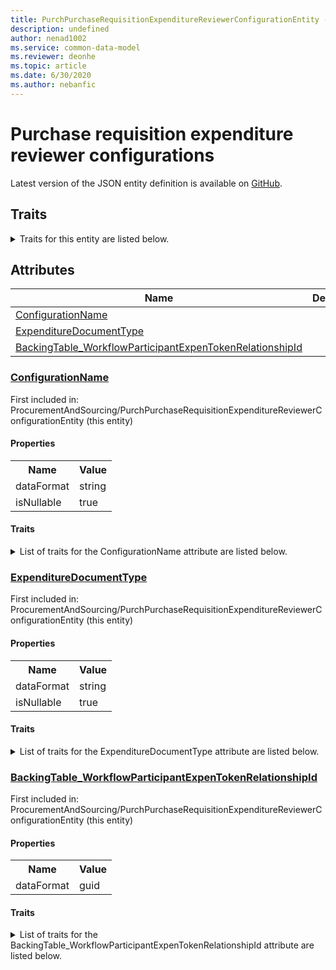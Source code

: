 ```yaml
---
title: PurchPurchaseRequisitionExpenditureReviewerConfigurationEntity - Common Data Model | Microsoft Docs
description: undefined
author: nenad1002
ms.service: common-data-model
ms.reviewer: deonhe
ms.topic: article
ms.date: 6/30/2020
ms.author: nebanfic
---
```


# Purchase requisition expenditure reviewer configurations

  
 Latest version of the JSON entity definition is available on <a href="https://github.com/Microsoft/CDM/tree/master/schemaDocuments/core/operationsCommon/Entities/SupplyChain/ProcurementAndSourcing/PurchPurchaseRequisitionExpenditureReviewerConfigurationEntity.cdm.json" target="_blank">GitHub</a>.  

## Traits

<details>
<summary>Traits for this entity are listed below.  
</summary>

**is.CDM.entityVersion**  
  <table><tr><th>Parameter</th><th>Value</th><th>Data type</th><th>Explanation</th></tr><tr><td>versionNumber</td><td>"1.0"</td><td>string</td><td>semantic version number of the entity</td></tr></table>

**is.application.releaseVersion**  
  <table><tr><th>Parameter</th><th>Value</th><th>Data type</th><th>Explanation</th></tr><tr><td>releaseVersion</td><td>"10.0.13.0"</td><td>string</td><td>semantic version number of the application introducing this entity</td></tr></table>

**is.localized.displayedAs**  
  Holds the list of language specific display text for an object.  <table><tr><th>Parameter</th><th>Value</th><th>Data type</th><th>Explanation</th></tr><tr><td>localizedDisplayText</td><td><table><tr><th>languageTag</th><th>displayText</th></tr><tr><td>en</td><td>Purchase requisition expenditure reviewer configurations</td></tr></table></td><td>entity</td><td>a reference to the constant entity holding the list of localized text</td></tr></table>

</details>

## Attributes

|Name|Description|First Included in Instance|
|---|---|---|
|[ConfigurationName](#ConfigurationName)||<a href="PurchPurchaseRequisitionExpenditureReviewerConfigurationEntity.md" target="_blank">ProcurementAndSourcing/PurchPurchaseRequisitionExpenditureReviewerConfigurationEntity</a>|
|[ExpenditureDocumentType](#ExpenditureDocumentType)||<a href="PurchPurchaseRequisitionExpenditureReviewerConfigurationEntity.md" target="_blank">ProcurementAndSourcing/PurchPurchaseRequisitionExpenditureReviewerConfigurationEntity</a>|
|[BackingTable_WorkflowParticipantExpenTokenRelationshipId](#BackingTable_WorkflowParticipantExpenTokenRelationshipId)||<a href="PurchPurchaseRequisitionExpenditureReviewerConfigurationEntity.md" target="_blank">ProcurementAndSourcing/PurchPurchaseRequisitionExpenditureReviewerConfigurationEntity</a>|

### <a href=#ConfigurationName name="ConfigurationName">ConfigurationName</a>

First included in: ProcurementAndSourcing/PurchPurchaseRequisitionExpenditureReviewerConfigurationEntity (this entity)  

#### Properties

<table><tr><th>Name</th><th>Value</th></tr><tr><td>dataFormat</td><td>string</td></tr><tr><td>isNullable</td><td>true</td></tr></table>

#### Traits

<details>
<summary>List of traits for the ConfigurationName attribute are listed below.</summary>

**is.dataFormat.character**  
**is.dataFormat.big**  
**is.dataFormat.array**  
**is.nullable**  
The attribute value may be set to NULL.  

**is.dataFormat.character**  
**is.dataFormat.array**  
</details>

### <a href=#ExpenditureDocumentType name="ExpenditureDocumentType">ExpenditureDocumentType</a>

First included in: ProcurementAndSourcing/PurchPurchaseRequisitionExpenditureReviewerConfigurationEntity (this entity)  

#### Properties

<table><tr><th>Name</th><th>Value</th></tr><tr><td>dataFormat</td><td>string</td></tr><tr><td>isNullable</td><td>true</td></tr></table>

#### Traits

<details>
<summary>List of traits for the ExpenditureDocumentType attribute are listed below.</summary>

**is.dataFormat.character**  
**is.dataFormat.big**  
**is.dataFormat.array**  
**is.nullable**  
The attribute value may be set to NULL.  

**is.dataFormat.character**  
**is.dataFormat.array**  
</details>

### <a href=#BackingTable_WorkflowParticipantExpenTokenRelationshipId name="BackingTable_WorkflowParticipantExpenTokenRelationshipId">BackingTable_WorkflowParticipantExpenTokenRelationshipId</a>

First included in: ProcurementAndSourcing/PurchPurchaseRequisitionExpenditureReviewerConfigurationEntity (this entity)  

#### Properties

<table><tr><th>Name</th><th>Value</th></tr><tr><td>dataFormat</td><td>guid</td></tr></table>

#### Traits

<details>
<summary>List of traits for the BackingTable_WorkflowParticipantExpenTokenRelationshipId attribute are listed below.</summary>

**is.dataFormat.character**  
**is.dataFormat.big**  
**is.dataFormat.array**  
**is.dataFormat.guid**  
**means.identity.entityId**  
**is.linkedEntity.identifier**  
Marks the attribute(s) that hold foreign key references to a linked (used as an attribute) entity. This attribute is added to the resolved entity to enumerate the referenced entities.  <table><tr><th>Parameter</th><th>Value</th><th>Data type</th><th>Explanation</th></tr><tr><td>entityReferences</td><td><table><tr><th>entityReference</th><th>attributeReference</th></tr><tr><td><a href="../../../Tables/SupplyChain/ProcurementAndSourcing/Reference/WorkflowParticipantExpenToken.md" target="_blank">/core/operationsCommon/Tables/SupplyChain/ProcurementAndSourcing/Reference/WorkflowParticipantExpenToken.cdm.json/WorkflowParticipantExpenToken</a></td><td><a href="../../../Tables/SupplyChain/ProcurementAndSourcing/Reference/WorkflowParticipantExpenToken.md#RecId" target="_blank">RecId</a></td></tr></table></td><td>entity</td><td>a reference to the constant entity holding the list of entity references</td></tr></table>

**is.dataFormat.guid**  
**is.dataFormat.character**  
**is.dataFormat.array**  
</details>
